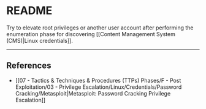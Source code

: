 # README

Try to elevate root privileges or another user account after performing the enumeration phase for discovering [[Content Management System (CMS)|Linux credentials]].

---
## References

- [[07 - Tactics & Techniques & Procedures (TTPs) Phases/F - Post Exploitation/03 - Privilege Escalation/Linux/Credentials/Password Cracking/Metasploit|Metasploit: Password Cracking Privilege Escalation]]